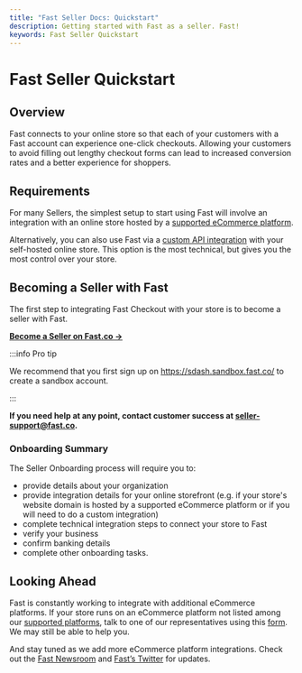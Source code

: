 ```yaml
---
title: "Fast Seller Docs: Quickstart"
description: Getting started with Fast as a seller. Fast!
keywords: Fast Seller Quickstart
---
```


# Fast Seller Quickstart

## Overview

Fast connects to your online store so that each of your customers with a Fast account can experience one-click checkouts. Allowing your customers to avoid filling out lengthy checkout forms can lead to increased conversion rates and a better experience for shoppers.

## Requirements

For many Sellers, the simplest setup to start using Fast will involve an integration with an online store hosted by a [supported eCommerce platform](/developer-portal/for-developers/platforms.mdx).

Alternatively, you can also use Fast via a [custom API integration](/developer-portal/for-developers/custom-integration.md) with your self-hosted online store. This option is the most technical, but gives you the most control over your store.

## Becoming a Seller with Fast

The first step to integrating Fast Checkout with your store is to become a seller with Fast.

[**Become a Seller on Fast.co →**](https://www.fast.co/business)

:::info Pro tip

We recommend that you first sign up on https://sdash.sandbox.fast.co/ to create a sandbox account.

:::

**If you need help at any point, contact customer success at [seller-support@fast.co](mailto:seller-support@fast.co).**

### Onboarding Summary

The Seller Onboarding process will require you to:

- provide details about your organization
- provide integration details for your online storefront (e.g. if your store's website domain is hosted by a supported eCommerce platform or if you will need to do a custom integration)
- complete technical integration steps to connect your store to Fast
- verify your business
- confirm banking details
- complete other onboarding tasks.

## Looking Ahead

Fast is constantly working to integrate with additional eCommerce platforms. If your store runs on an eCommerce platform not listed among our [supported platforms](/developer-portal/for-developers/platforms.mdx), talk to one of our representatives using this [form](https://v2.fast.co/contact-sales). We may still be able to help you.

And stay tuned as we add more eCommerce platform integrations. Check out the [Fast Newsroom](https://www.fast.co/newsroom/news) and [Fast’s Twitter](https://twitter.com/fast) for updates.
